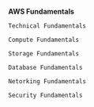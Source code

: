 **AWS Fundamentals**

    Technical Fundamentals 

    Compute Fundamentals
    
    Storage Fundamentals
    
    Database Fundamentals
    
    Netorking Fundamentals
    
    Security Fundamentals
    